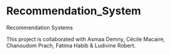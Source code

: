 # Recommendation_System
Recommendation Systems

This project is collaborated with Asmaa Demny, Cécile Macaire, Chanoudom Prach, Fatima Habib & Ludivine Robert.
